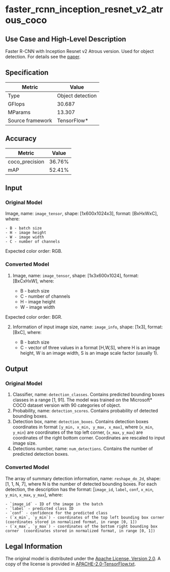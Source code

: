 # faster_rcnn_inception_resnet_v2_atrous_coco

## Use Case and High-Level Description

Faster R-CNN with Inception Resnet v2 Atrous version. Used for object detection. For details see the [paper](https://arxiv.org/abs/1506.01497v3).

## Specification

| Metric                          | Value                                     |
|---------------------------------|-------------------------------------------|
| Type                            | Object detection                          |
| GFlops                          | 30.687                                    |
| MParams                         | 13.307                                    |
| Source framework                | TensorFlow\*                              |

## Accuracy

| Metric | Value |
| ------ | ----- |
| coco_precision | 36.76% |
| mAP| 52.41%|

## Input

### Original Model

Image, name: `image_tensor`, shape: [1x600x1024x3], format: [BxHxWxC],
   where:

    - B - batch size
    - H - image height
    - W - image width
    - C - number of channels

   Expected color order: RGB.

### Converted Model

1. Image, name: `image_tensor`, shape: [1x3x600x1024], format: [BxCxHxW],
where:

   - B - batch size
   - C - number of channels
   - H - image height
   - W - image width

Expected color order: BGR.

2. Information of input image size, name: `image_info`, shape: [1x3], format: [BxC],
   where:

    - B - batch size
    - C - vector of three values in a format [H,W,S], where H is an image height, W is an image width, S is an image scale factor (usually 1).

## Output

### Original Model

1. Classifier, name: `detection_classes`. Contains predicted bounding boxes classes in a range [1, 91]. The model was trained on the Microsoft\* COCO dataset version with 90 categories of object.
2. Probability, name: `detection_scores`. Contains probability of detected bounding boxes.
3. Detection box, name: `detection_boxes`. Contains detection boxes coordinates in format `[y_min, x_min, y_max, x_max]`, where (`x_min`, `y_min`)  are coordinates of the top left corner, (`x_max`, `y_max`) are coordinates of the right bottom corner. Coordinates are rescaled to input image size.
4. Detections number, name: `num_detections`. Contains the number of predicted detection boxes.

### Converted Model

The array of summary detection information, name: `reshape_do_2d`, shape: [1, 1, N, 7], where N is the number of detected
bounding boxes. For each detection, the description has the format:
[`image_id`, `label`, `conf`, `x_min`, `y_min`, `x_max`, `y_max`],
    where:

    - `image_id` - ID of the image in the batch
    - `label` - predicted class ID
    - `conf` - confidence for the predicted class
    - (`x_min`, `y_min`) - coordinates of the top left bounding box corner (coordinates stored in normalized format, in range [0, 1])
    - (`x_max`, `y_max`) - coordinates of the bottom right bounding box corner  (coordinates stored in normalized format, in range [0, 1])

## Legal Information

The original model is distributed under the
[Apache License, Version 2.0](https://raw.githubusercontent.com/tensorflow/models/master/LICENSE).
A copy of the license is provided in [APACHE-2.0-TensorFlow.txt](../licenses/APACHE-2.0-TensorFlow.txt).
